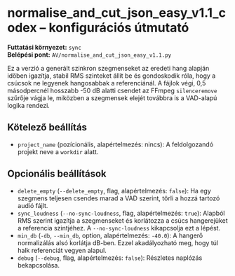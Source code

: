 # normalise_and_cut_json_easy_v1.1_codex – konfigurációs útmutató

**Futtatási környezet:** `sync`  
**Belépési pont:** `AV/normalise_and_cut_json_easy_v1.1.py`

Ez a verzió a generált szinkron szegmenseket az eredeti hang alapján időben igazítja, stabil RMS szinteket állít be és gondoskodik róla, hogy a csúcsok ne legyenek hangosabbak a referenciánál. A fájlok végi, 0,5 másodpercnél hosszabb -50 dB alatti csendet az FFmpeg `silenceremove` szűrője vágja le, miközben a szegmensek elejét továbbra is a VAD-alapú logika rendezi.

## Kötelező beállítás
- `project_name` (pozícionális, alapértelmezés: nincs): A feldolgozandó projekt neve a `workdir` alatt.

## Opcionális beállítások
- `delete_empty` (`--delete_empty`, flag, alapértelmezés: `false`): Ha egy szegmens teljesen csendes marad a VAD szerint, törli a hozzá tartozó audió fájlt.
- `sync_loudness` (`--no-sync-loudness`, flag, alapértelmezés: `true`): Alapból RMS szerint igazítja a szegmenseket és korlátozza a csúcs hangerejüket a referencia szintjéhez. A `--no-sync-loudness` kikapcsolja ezt a lépést.
- `min_db` (`-db`, `--min_db`, option, alapértelmezés: `-40.0`): A hangerő normalizálás alsó korlátja dB-ben. Ezzel akadályozható meg, hogy túl halk referenciát vegyen alapul.
- `debug` (`--debug`, flag, alapértelmezés: `false`): Részletes naplózás bekapcsolása.
